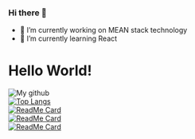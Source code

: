 ### Hi there 👋
 - 🔭 I’m currently working on MEAN stack technology
 - 🌱 I’m currently learning React
 
 # Hello World!
![My github](https://github-readme-stats.vercel.app/api?username=ShivamPrajapati-dev&show_icons=true&count_private=true&theme=jolly&include_all_commits=true&hide_title=true)
<br />
[![Top Langs](https://github-readme-stats.vercel.app/api/top-langs/?username=ShivamPrajapati-dev&layout=compact&theme=omni&card_width=445)](https://github.com/ShivamPrajapati-dev)
<br >
[![ReadMe Card](https://github-readme-stats.vercel.app/api/pin/?username=ShivamPrajapati-dev&repo=WaterWare&theme=midnight-purple)](https://github.com/ShivamPrajapati-dev/WaterWare)
<br >
[![ReadMe Card](https://github-readme-stats.vercel.app/api/pin/?username=ShivamPrajapati-dev&repo=Clickhit&theme=midnight-purple)](https://github.com/ShivamPrajapati-dev/Clickhit)
<br >
[![ReadMe Card](https://github-readme-stats.vercel.app/api/pin/?username=ShivamPrajapati-dev&repo=StudyHard&theme=midnight-purple)](https://github.com/ShivamPrajapati-dev/StudyHard)

<br />
<!--
**AkashBawa/AkashBawa** is a ✨ _special_ ✨ repository because its `README.md` (this file) appears on your GitHub profile.

Here are some ideas to get you started:

### - 🔭 I’m currently working on MEAN stack technology
### - 🌱 I’m currently learning React
- 👯 I’m looking to collaborate on ...
- 🤔 I’m looking for help with ...
- 💬 Ask me about ...
- 📫 How to reach me: ...
- 😄 Pronouns: ...
- ⚡ Fun fact: ...
-->
